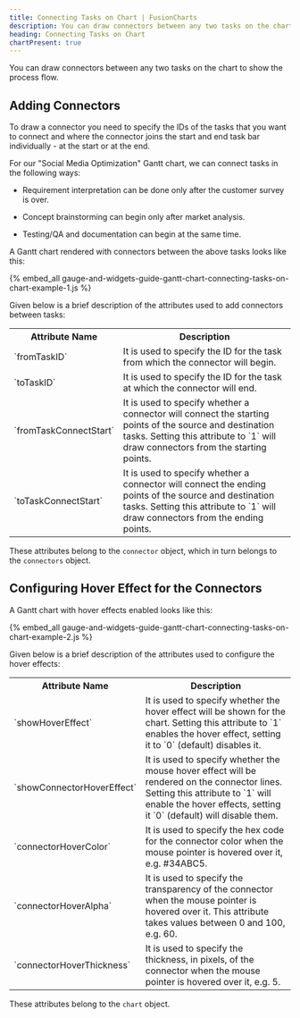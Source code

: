 ```yaml
---
title: Connecting Tasks on Chart | FusionCharts
description: You can draw connectors between any two tasks on the chart to show the process flow. This section talks about adding connectors and configuring hover effects
heading: Connecting Tasks on Chart
chartPresent: true
---
```


You can draw connectors between any two tasks on the chart to show the process flow.

## Adding Connectors

To draw a connector you need to specify the IDs of the tasks that you want to connect and where the connector joins the start and end task bar individually - at the start or at the end.

For our "Social Media Optimization" Gantt chart, we can connect tasks in the following ways:

* Requirement interpretation can be done only after the customer survey is over.

* Concept brainstorming can begin only after market analysis.

* Testing/QA and documentation can begin at the same time.

A Gantt chart rendered with connectors between the above tasks looks like this:

{% embed_all gauge-and-widgets-guide-gantt-chart-connecting-tasks-on-chart-example-1.js %}

Given below is a brief description of the attributes used to add connectors between tasks:

<table>
  <tr>
    <th>Attribute Name</th>
    <th>Description</th>
  </tr>
  <tr>
    <td>`fromTaskID`</td>
    <td>It is used to specify the ID for the task from which the connector will begin.</td>
  </tr>
  <tr>
    <td>`toTaskID`</td>
    <td>It is used to specify the ID for the task at which the connector will end.</td>
  </tr>
  <tr>
    <td>`fromTaskConnectStart`</td>
    <td>It is used to specify whether a connector will connect the starting points of the source and destination tasks. Setting this attribute to `1` will draw connectors from the starting points.</td>
  </tr>
  <tr>
    <td>`toTaskConnectStart`</td>
    <td>It is used to specify whether a connector will connect the ending points of the source and destination tasks. Setting this attribute to `1` will draw connectors from the ending points.</td>
  </tr>
</table>


These attributes belong to the `connector` object, which in turn belongs to the `connectors` object.


## Configuring Hover Effect for the Connectors

A Gantt chart with hover effects enabled looks like this:

{% embed_all gauge-and-widgets-guide-gantt-chart-connecting-tasks-on-chart-example-2.js %}

Given below is a brief description of the attributes used to configure the hover effects:

<table>
  <tr>
    <th>Attribute Name</th>
    <th>Description</th>
  </tr>
  <tr>
    <td>`showHoverEffect`</td>
    <td>It is used to specify whether the hover effect will be shown for the chart. Setting this attribute to `1` enables the hover effect, setting it to  `0` (default) disables it. </td>
  </tr>
  <tr>
    <td>`showConnectorHoverEffect`</td>
    <td>It is used to specify whether the mouse hover effect will be rendered on the connector lines. Setting this attribute to `1` will enable the hover effects, setting it `0` (default) will disable them.</td>
  </tr>
  <tr>
    <td>`connectorHoverColor`</td>
    <td>It is used to specify the hex code for the connector color when the mouse pointer is hovered over it, e.g. #34ABC5.</td>
  </tr>
  <tr>
    <td>`connectorHoverAlpha`</td>
    <td>It is used to specify the transparency of the connector when the mouse pointer is hovered over it. This attribute takes values between 0 and 100, e.g. 60. </td>
  </tr>
  <tr>
    <td>`connectorHoverThickness`</td>
    <td>It is used to specify the thickness, in pixels, of the connector when the mouse pointer is hovered over it, e.g. 5.</td>
  </tr>
</table>


These attributes belong to the `chart` object.
